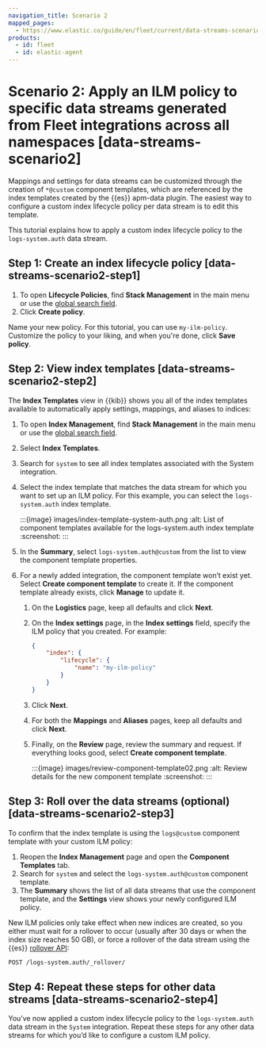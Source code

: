 ```yaml
---
navigation_title: Scenario 2
mapped_pages:
  - https://www.elastic.co/guide/en/fleet/current/data-streams-scenario2.html
products:
  - id: fleet
  - id: elastic-agent
---
```


# Scenario 2: Apply an ILM policy to specific data streams generated from Fleet integrations across all namespaces [data-streams-scenario2]


Mappings and settings for data streams can be customized through the creation of `*@custom` component templates, which are referenced by the index templates created by the {{es}} apm-data plugin. The easiest way to configure a custom index lifecycle policy per data stream is to edit this template.

This tutorial explains how to apply a custom index lifecycle policy to the `logs-system.auth` data stream.


## Step 1: Create an index lifecycle policy [data-streams-scenario2-step1]

1. To open **Lifecycle Policies**, find **Stack Management** in the main menu or use the [global search field](/explore-analyze/find-and-organize/find-apps-and-objects.md).
2. Click **Create policy**.

Name your new policy. For this tutorial, you can use `my-ilm-policy`. Customize the policy to your liking, and when you're done, click **Save policy**.


## Step 2: View index templates [data-streams-scenario2-step2]

The **Index Templates** view in {{kib}} shows you all of the index templates available to automatically apply settings, mappings, and aliases to indices:

1. To open **Index Management**, find **Stack Management** in the main menu or use the [global search field](/explore-analyze/find-and-organize/find-apps-and-objects.md).
2. Select **Index Templates**.
3. Search for `system` to see all index templates associated with the System integration.
4. Select the index template that matches the data stream for which you want to set up an ILM policy. For this example, you can select the `logs-system.auth` index template.

    :::{image} images/index-template-system-auth.png
    :alt: List of component templates available for the logs-system.auth index template
    :screenshot:
    :::

5. In the **Summary**, select `logs-system.auth@custom` from the list to view the component template properties.
6. For a newly added integration, the component template won’t exist yet. Select **Create component template** to create it. If the component template already exists, click **Manage** to update it.

    1. On the **Logistics** page, keep all defaults and click **Next**.
    2. On the **Index settings** page, in the **Index settings** field, specify the ILM policy that you created. For example:

        ```json
        {
            "index": {
                "lifecycle": {
                    "name": "my-ilm-policy"
                }
            }
        }
        ```

    3. Click **Next**.
    4. For both the **Mappings** and **Aliases** pages, keep all defaults and click **Next**.
    5. Finally, on the **Review** page, review the summary and request. If everything looks good, select **Create component template**.

        :::{image} images/review-component-template02.png
        :alt: Review details for the new component template
        :screenshot:
        :::



## Step 3: Roll over the data streams (optional) [data-streams-scenario2-step3]

To confirm that the index template is using the `logs@custom` component template with your custom ILM policy:

1. Reopen the **Index Management** page and open the **Component Templates** tab.
2. Search for `system` and select the `logs-system.auth@custom` component template.
3. The **Summary** shows the list of all data streams that use the component template, and the **Settings** view shows your newly configured ILM policy.

New ILM policies only take effect when new indices are created, so you either must wait for a rollover to occur (usually after 30 days or when the index size reaches 50 GB), or force a rollover of the data stream using the {{es}} [rollover API](https://www.elastic.co/docs/api/doc/elasticsearch/operation/operation-indices-rollover):

```bash
POST /logs-system.auth/_rollover/
```


## Step 4: Repeat these steps for other data streams [data-streams-scenario2-step4]

You’ve now applied a custom index lifecycle policy to the `logs-system.auth` data stream in the `System` integration. Repeat these steps for any other data streams for which you’d like to configure a custom ILM policy.
